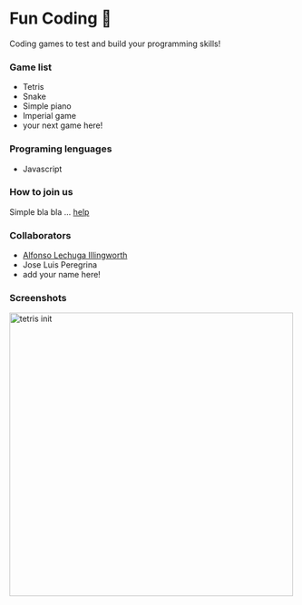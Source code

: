 # Fun Coding 🎉
Coding games to test and build your programming skills!

### Game list
- Tetris
- Snake
- Simple piano
- Imperial game
- your next game here!

### Programing lenguages
- Javascript

### How to join us
Simple bla bla ... [help](https://github.com/firstcontributions/first-contributions)

### Collaborators
- [Alfonso Lechuga Illingworth](https://github.com/lechugalf)
- Jose Luis Peregrina
- add your name here!

### Screenshots
<img src="https://github.com/lechugalf/fun-coding/blob/master/screenshots/tetris1.png?raw=true" alt="tetris init" width="500px">

